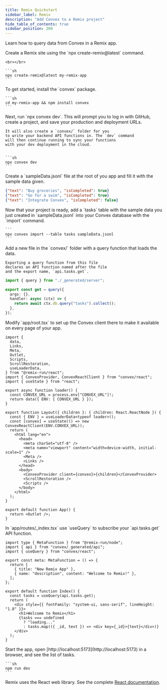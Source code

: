 ```yaml
---
title: Remix Quickstart
sidebar_label: Remix
description: "Add Convex to a Remix project"
hide_table_of_contents: true
sidebar_position: 200
---
```






Learn how to query data from Convex in a Remix app.

<StepByStep>
  <Step title="Create a Remix site">
    Create a Remix site using the `npx create-remix@latest` command.

    <br></br>

    ```sh
    npx create-remix@latest my-remix-app
    ```

  </Step>

  <Step title="Install the Convex library">
    To get started, install the `convex` package.

    ```sh
    cd my-remix-app && npm install convex
    ```

  </Step>

  <Step title="Set up a Convex dev deployment">
    Next, run `npx convex dev`. This
    will prompt you to log in with GitHub,
    create a project, and save your production and deployment URLs.

    It will also create a `convex/` folder for you
    to write your backend API functions in. The `dev` command
    will then continue running to sync your functions
    with your dev deployment in the cloud.


    ```sh
    npx convex dev
    ```

  </Step>

  <Step title="Create sample data for your database">
    Create a `sampleData.jsonl` file at the root of you app
    and fill it with the sample data given.

    
```json
{"text": "Buy groceries", "isCompleted": true}
{"text": "Go for a swim", "isCompleted": true}
{"text": "Integrate Convex", "isCompleted": false}

```


  </Step>

  <Step title="Add the sample data to your database">
    Now that your project is ready, add a `tasks` table
    with the sample data you just created in `sampleData.jsonl`
    into your Convex database with the `import` command.

    ```
    npx convex import --table tasks sampleData.jsonl
    ```

  </Step>

  <Step title="Expose a database query">
    Add a new file <JSDialectFileName name="tasks.ts" /> in the `convex/` folder
    with a query function that loads the data.

    Exporting a query function from this file
    declares an API function named after the file
    and the export name, `api.tasks.get`.

    
```ts
import { query } from "./_generated/server";

export const get = query({
  args: {},
  handler: async (ctx) => {
    return await ctx.db.query("tasks").collect();
  },
});

```


  </Step>

  <Step title="Wire up the ConvexProvider">
    Modify `app/root.tsx` to set up the Convex client there to make it available on every page of your app.

    
```tsx
import {
  data,
  Links,
  Meta,
  Outlet,
  Scripts,
  ScrollRestoration,
  useLoaderData,
} from "@remix-run/react";
import { ConvexProvider, ConvexReactClient } from "convex/react";
import { useState } from "react";

export async function loader() {
  const CONVEX_URL = process.env["CONVEX_URL"]!;
  return data({ ENV: { CONVEX_URL } });
}

export function Layout({ children }: { children: React.ReactNode }) {
  const { ENV } = useLoaderData<typeof loader>();
  const [convex] = useState(() => new ConvexReactClient(ENV.CONVEX_URL));
  return (
    <html lang="en">
      <head>
        <meta charSet="utf-8" />
        <meta name="viewport" content="width=device-width, initial-scale=1" />
        <Meta />
        <Links />
      </head>
      <body>
        <ConvexProvider client={convex}>{children}</ConvexProvider>
        <ScrollRestoration />
        <Scripts />
      </body>
    </html>
  );
}

export default function App() {
  return <Outlet />;
}

```


  </Step>

  <Step title="Display the data in your app">
    In `app/routes/_index.tsx` use `useQuery` to subscribe your `api.tasks.get`
    API function.

    
```tsx
import type { MetaFunction } from "@remix-run/node";
import { api } from "convex/_generated/api";
import { useQuery } from "convex/react";

export const meta: MetaFunction = () => {
  return [
    { title: "New Remix App" },
    { name: "description", content: "Welcome to Remix!" },
  ];
};

export default function Index() {
  const tasks = useQuery(api.tasks.get);
  return (
    <div style={{ fontFamily: "system-ui, sans-serif", lineHeight: "1.8" }}>
      <h1>Welcome to Remix</h1>
      {tasks === undefined
        ? "loading..."
        : tasks.map(({ _id, text }) => <div key={_id}>{text}</div>)}
    </div>
  );
}

```


  </Step>

  <Step title="Start the app">
    Start the app, open [http://localhost:5173](http://localhost:5173) in a browser,
    and see the list of tasks.

    ```sh
    npm run dev
    ```

  </Step>

</StepByStep>

Remix uses the React web library. See the complete
[React documentation](/client/react.mdx).
